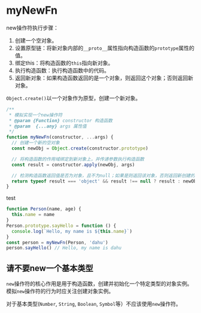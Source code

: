 # myNewFn
new操作符执行步骤：
1. 创建一个空对象。
2. 设置原型链：将新对象内部的`__proto__`属性指向构造函数的`prototype`属性的值。
3. 绑定this：将构造函数的`this`指向新对象。
4. 执行构造函数：执行构造函数中的代码。
5. 返回新对象：如果构造函数返回的是一个对象，则返回这个对象；否则返回新对象。

`Object.create()`以一个对象作为原型，创建一个新对象。

```javascript
/**
 * 模拟实现一个new操作符
 * @param {Function} constructor 构造函数
 * @param  {...any} args 属性值
 */
function myNewFn(constructor, ...args) {
  // 创建一个新的空对象
  const newObj = Object.create(constructor.prototype)

  // 将构造函数的作用域绑定到新对象上，并传递参数执行构造函数
  const result = constructor.apply(newObj, args)

  // 检测构造函数返回值是否为对象，且不为null；如果是则返回该对象，否则返回新创建的对象
  return typeof result === 'object' && result !== null ? result : newObj
}
```

test
```javascript
function Person(name, age) {
  this.name = name
}
Person.prototype.sayHello = function () {
  console.log(`Hello, my name is ${this.name}`)
}
const person = myNewFn(Person, 'dahu')
person.sayHello() // Hello, my name is dahu
```

## 请不要new一个基本类型
`new`操作符的核心作用是用于构造函数，创建并初始化一个特定类型的对象实例。模拟`new`操作符的行为时应关注创建对象实例。

对于基本类型(`Number`, `String`, `Boolean`, `Symbol`等）不应该使用`new`操作符。